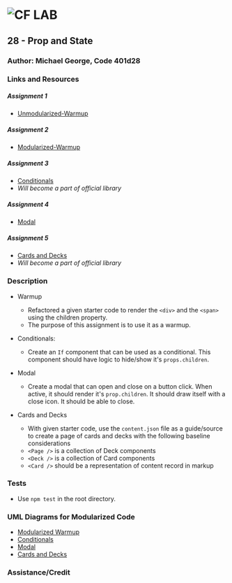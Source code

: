 ![CF](http://i.imgur.com/7v5ASc8.png) LAB
=================================================

## 28 - Prop and State

### Author: Michael George, Code 401d28

### Links and Resources

##### Assignment 1
* [Unmodularized-Warmup](#)

##### Assignment 2
* [Modularized-Warmup](#)

##### Assignment 3
* [Conditionals](#)
* _Will become a part of official library_

##### Assignment 4
* [Modal](#)

##### Assignment 5
* [Cards and Decks](#)
* _Will become a part of official library_

### Description
* Warmup
  * Refactored a given starter code to render the ```<div>``` and the ```<span>``` using the children property. 
  * The purpose of this assignment is to use it as a warmup.

* Conditionals:
  * Create an ```If``` component that can be used as a conditional. This component should have logic to hide/show it's ```props.children```.

* Modal 
  * Create a modal that can open and close on a button click. When active, it should render it's ```prop.children```. It should draw itself with a close icon. It should be able to close.

* Cards and Decks
  * With given starter code, use the ```content.json``` file as a guide/source to create a page of cards and decks with the following baseline considerations
  * ```<Page />``` is a collection of Deck components
  * ```<Deck />``` is a collection of Card components
  * ```<Card />``` should be a representation of content record in markup  

### Tests
* Use ```npm test``` in the root directory. 

### UML Diagrams for Modularized Code
* [Modularized Warmup](assets/#) 
* [Conditionals](assets/#) 
* [Modal](assets/#) 
* [Cards and Decks](assets/#)

### Assistance/Credit
